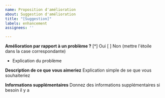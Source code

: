 ```yaml
---
name: Proposition d'amélioration
about: Suggestion d'amélioration
title: "[Suggestion]"
labels: enhancement
assignees: ''

---
```


**Amélioration par rapport à un problème ?**
[*] Oui
[ ] Non
(mettre l'étoile dans la case correspondante)
- Explication du problème

**Description de ce que vous aimeriez**
Explication simple de se que vous souhaiteriez

**Informations supplémentaires**
Donnez des informations supplémentaires si besoin il y a
